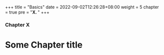 +++
title = "Basics"
date = 2022-09-02T12:26:28+08:00
weight = 5
chapter = true
pre = "<b>X. </b>"
+++

### Chapter X

# Some Chapter title
